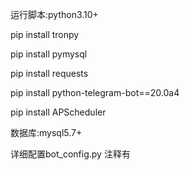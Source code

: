 运行脚本:python3.10+

pip install tronpy

pip install pymysql

pip install requests

pip install python-telegram-bot==20.0a4

pip install APScheduler

数据库:mysql5.7+

详细配置bot_config.py 注释有
